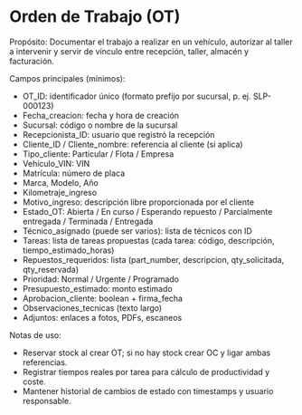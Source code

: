 # Orden de Trabajo (OT)

Propósito: Documentar el trabajo a realizar en un vehículo, autorizar al taller a intervenir y servir de vínculo entre recepción, taller, almacén y facturación.

Campos principales (mínimos):
- OT_ID: identificador único (formato prefijo por sucursal, p. ej. SLP-000123)
- Fecha_creacion: fecha y hora de creación
- Sucursal: código o nombre de la sucursal
- Recepcionista_ID: usuario que registró la recepción
- Cliente_ID / Cliente_nombre: referencia al cliente (si aplica)
- Tipo_cliente: Particular / Flota / Empresa
- Vehículo_VIN: VIN
- Matrícula: número de placa
- Marca, Modelo, Año
- Kilometraje_ingreso
- Motivo_ingreso: descripción libre proporcionada por el cliente
- Estado_OT: Abierta / En curso / Esperando repuesto / Parcialmente entregada / Terminada / Entregada
- Técnico_asignado (puede ser varios): lista de técnicos con ID
- Tareas: lista de tareas propuestas (cada tarea: código, descripción, tiempo_estimado_horas)
- Repuestos_requeridos: lista (part_number, descripcion, qty_solicitada, qty_reservada)
- Prioridad: Normal / Urgente / Programado
- Presupuesto_estimado: monto estimado
- Aprobacion_cliente: boolean + firma_fecha
- Observaciones_tecnicas (texto largo)
- Adjuntos: enlaces a fotos, PDFs, escaneos

Notas de uso:
- Reservar stock al crear OT; si no hay stock crear OC y ligar ambas referencias.
- Registrar tiempos reales por tarea para cálculo de productividad y coste.
- Mantener historial de cambios de estado con timestamps y usuario responsable.
